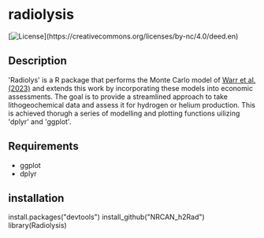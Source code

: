 # radiolysis
[![License]([https://img.shields.io/badge/License-Apache_2.0-blue.svg](https://img.shields.io/badge/License-CC_BY_NC-blue.svg))](https://creativecommons.org/licenses/by-nc/4.0/deed.en)

## Description

'Radiolys' is a R package that performs the Monte Carlo model of [Warr et al. (2023)](https://www.frontiersin.org/journals/earth-science/articles/10.3389/feart.2023.1150740/full) and extends this work by incorporating these models into economic assessments. The goal is to provide a streamlined approach to take lithogeochemical data and assess it for hydrogen or helium production. This is achieved thorugh a series of modelling and plotting functions uilizing 'dplyr' and 'ggplot'. 

## Requirements

- ggplot
- dplyr

## installation

install.packages("devtools")
install_github("NRCAN_h2Rad")
library(Radiolysis)
